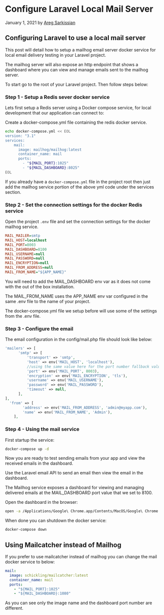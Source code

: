 # Configure Laravel Local Mail Server

January 1, 2021 by [Areg Sarkissian](https://aregsar.com/about)

## Configuring Laravel to use a local mail server

This post will detail how to setup a mailhog email server docker service for local email delivery testing in your Laravel project.

The mailhog server will also expose an http endpoint that shows a dashboard where you can view and manage emails sent to the mailhog server.

To start go to the root of your Laravel project. Then follow steps below:

### Step 1 - Setup a Redis sever docker service

Lets first setup a Redis server using a Docker compose service, for local development that our application can connect to:

Create a docker-compose.yml file containing the redis docker service.

```bash
echo docker-compose.yml << EOL
version: "3.1"
services:
    mail:
      image: mailhog/mailhog:latest
      container_name: mail
      ports:
        - "${MAIL_PORT}:1025"
        - "${MAIL_DASHBOARD}:8025"
EOL
```

If you already have a `docker-compose.yml` file in the project root then just add the mailhog service portion of the above yml code under the services section.

### Step 2 - Set the connection settings for the docker Redis service

Open the project `.env` file and set the connection settings for the docker mailhog service.

```ini
MAIL_MAILER=smtp
MAIL_HOST=localhost
MAIL_PORT=8003
MAIL_DASHBOARD=8100
MAIL_USERNAME=null
MAIL_PASSWORD=null
MAIL_ENCRYPTION=null
MAIL_FROM_ADDRESS=null
MAIL_FROM_NAME="${APP_NAME}"
```

You will need to add the MAIL_DASHBOARD env var as it does not come with the out of the box installation.

The MAIL_FROM_NAME uses the APP_NAME env var configured in the same .env file to the name of your project.

The docker-compose.yml file we setup before will use some of the settings from the .env file.

### Step 3 - Configure the email

The email configuration in the config/mail.php file should look like below:

```php
'mailers' => [
      'smtp' => [
          'transport' => 'smtp',
          'host' => env('MAIL_HOST', 'localhost'),
          //using the same value here for the port number fallback value as in the .env file
          'port' => env('MAIL_PORT', 8003),
          'encryption' => env('MAIL_ENCRYPTION', 'tls'),
          'username' => env('MAIL_USERNAME'),
          'password' => env('MAIL_PASSWORD'),
          'timeout' => null,
      ],
],
  'from' => [
        'address' => env('MAIL_FROM_ADDRESS', 'admin@myapp.com'),
        'name' => env('MAIL_FROM_NAME', 'Admin'),
    ],
```

### Step 4 - Using the mail service

First startup the service:

```bash
docker-compose up -d
```

Now you are ready to test sending emails from your app and view the received emails in the dashboard.

Use the Laravel email API to send an email then view the email in the dashboard.

The Mailhog service exposes a dashboard for viewing and managing delivered emails at the MAIL_DASHBOARD port value that we set to 8100.

Open the dashboard in the browser:

```bash
open -a /Applications/Google\ Chrome.app/Contents/MacOS/Google\ Chrome http://localhost:8025
```

When done you can shutdown the docker service:

```bash
docker-compose down
```

## Using Mailcatcher instead of Mailhog

If you prefer to use mailcatcher instead of mailhog you can change the mail docker service to below:

```yaml
mail:
  image: schickling/mailcatcher:latest
  container_name: mail
  ports:
    - "${MAIL_PORT}:1025"
    - "${MAIL_DASHBOARD}:1080"
```

As you can see only the image name and the dashboard port number are different.
